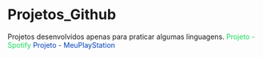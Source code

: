 # Projetos_Github
Projetos desenvolvidos apenas para praticar algumas linguagens.
<a href="HTML-CSS/Projeto-Spotify/index.html" style="text-decoration: none; color: #1ed760;">Projeto - Spotify</a>
<a href="HTML-CSS/Projeto-MeuPlayStation/index.html" style="text-decoration: none; color: #0241B5;">Projeto - MeuPlayStation</a>
